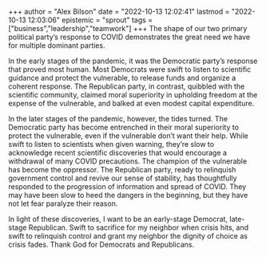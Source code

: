 +++
author = "Alex Bilson"
date = "2022-10-13 12:02:41"
lastmod = "2022-10-13 12:03:06"
epistemic = "sprout"
tags = ["business","leadership","teamwork"]
+++
The shape of our two primary political party’s response to COVID demonstrates the great need we have for multiple dominant parties.

In the early stages of the pandemic, it was the Democratic party’s response that proved most human. Most Democrats were swift to listen to scientific guidance and protect the vulnerable, to release funds and organize a coherent response. The Republican party, in contrast, quibbled with the scientific community, claimed moral superiority in upholding freedom at the expense of the vulnerable, and balked at even modest capital expenditure.

In the later stages of the pandemic, however, the tides turned. The Democratic party has become entrenched in their moral superiority to protect the vulnerable, even if the vulnerable don’t want their help. While swift to listen to scientists when given warning, they’re slow to acknowledge recent scientific discoveries that would encourage a withdrawal of many COVID precautions. The champion of the vulnerable has become the oppressor. The Republican party, ready to relinquish government control and revive our sense of stability, has thoughtfully responded to the progression of information and spread of COVID. They may have been slow to heed the dangers in the beginning, but they have not let fear paralyze their reason.

In light of these discoveries, I want to be an early-stage Democrat, late-stage Republican. Swift to sacrifice for my neighbor when crisis hits, and swift to relinquish control and grant my neighbor the dignity of choice as crisis fades. Thank God for Democrats and Republicans.
